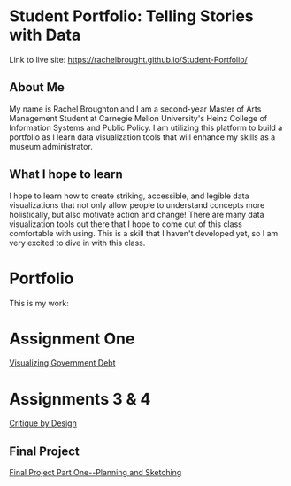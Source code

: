 # Student Portfolio: Telling Stories with Data

Link to live site: https://rachelbrought.github.io/Student-Portfolio/
## About Me
My name is Rachel Broughton and I am a second-year Master of Arts Management Student at Carnegie Mellon University's Heinz College of Information Systems and Public Policy. I am utilizing this platform to build a portfolio as I learn data visualization tools that will enhance my skills as a museum administrator.
## What I hope to learn
I hope to learn how to create striking, accessible, and legible data visualizations that not only allow people to understand concepts more holistically, but also motivate action and change! There are many data visualization tools out there that I hope to come out of this class comfortable with using. This is a skill that I haven't developed yet, so I am very excited to dive in with this class. 
# Portfolio
This is my work:


# Assignment One
[Visualizing Government Debt](https://rachelbrought.github.io/Student-Portfolio/GovDebtFlourish)

# Assignments 3 & 4
[Critique by Design](https://rachelbrought.github.io/Student-Portfolio/CritiqueByDesign)

## Final Project
[Final Project Part One--Planning and Sketching](https://rachelbrought.github.io/Student-Portfolio/FinalPartOne)
